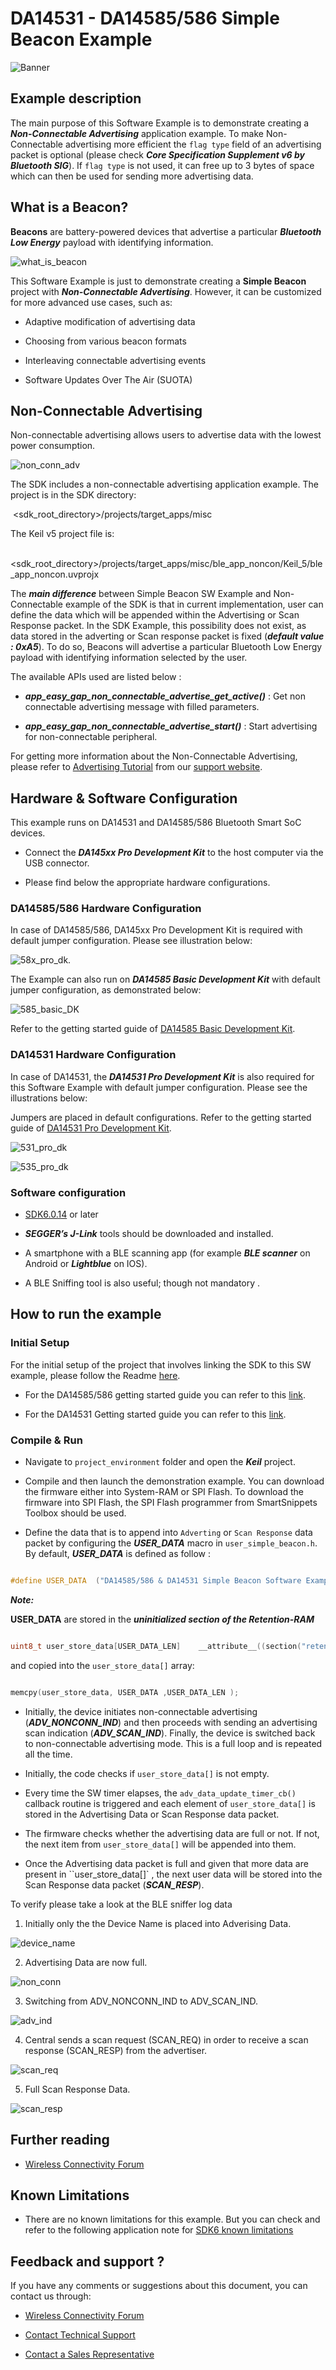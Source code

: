 # DA14531 - DA14585/586 Simple Beacon Example

![Banner](https://s3.eu-central-1.amazonaws.com/lpccs-docs.renesas.com/metadata/BLE_SDK6_examples/connectivity/simple_beacon/banner.svg?v=1)

## Example description

The main purpose of this Software Εxample is to demonstrate creating a ***Non-Connectable Advertising*** application example. To make Non-Connectable advertising more efficient the ``flag type`` field of an advertising packet is optional (please check ***Core Specification Supplement v6 by Bluetooth SIG***). If ``flag type`` is not used, it can free up to 3 bytes of space which can then be used for sending more advertising data.

## What is a Beacon?

**Beacons** are battery-powered devices that advertise a particular ***Bluetooth Low Energy*** payload with identifying information. 

![what_is_beacon](assets/what_is_beacon.png)

This Software Example is just to demonstrate creating a **Simple Beacon** project with ***Non-Connectable Advertising***. However, it can be customized for more advanced use cases, such as:

  * Adaptive modification of advertising data

  * Choosing from various beacon formats

  * Interleaving connectable advertising events

  * Software Updates Over The Air (SUOTA)

## Non-Connectable Advertising

Non-connectable advertising allows users to advertise data with the lowest power consumption.

![non_conn_adv](assets/non_conn_adv.png)

The SDK includes a non-connectable advertising application example. The project is in the SDK directory:

​    <sdk_root_directory>/projects/target_apps/misc

The Keil v5 project file is:

​    <sdk_root_directory>/projects/target_apps/misc/ble_app_noncon/Keil_5/ble_app_noncon.uvprojx

The ***main difference*** between Simple Beacon SW Example and Non-Connectable example of the SDK is that in current implementation, user can define the data which will be appended within the Advertising or Scan Response packet. In the SDK Example, this possibility does not exist, as data stored in the adverting or Scan response packet is fixed (***default value : 0xA5***). To do so, Beacons will advertise a particular Bluetooth Low Energy payload with identifying information selected by the user. 

The available APIs  used are listed below :

 - ***app_easy_gap_non_connectable_advertise_get_active()*** : Get non connectable advertising message with filled parameters.

 - ***app_easy_gap_non_connectable_advertise_start()*** : Start advertising for non-connectable peripheral.

For getting more information about the Non-Connectable Advertising, please refer to [Advertising Tutorial](https://www.dialog-semiconductor.com/sites/default/files/advertising_concept.pdf) from our [support website](https://www.dialog-semiconductor.com/bluetooth-low-energy).

## Hardware & Software Configuration

This example runs on DA14531 and DA14585/586 Bluetooth Smart SoC devices. 

  - Connect the ***DA145xx Pro Development Kit***  to the host computer via the USB connector. 

  - Please find below the appropriate hardware configurations.

### DA14585/586 Hardware Configuration

In case of DA14585/586,  DA145xx Pro Development Kit is required with default jumper configuration. Please see illustration below:

![58x_pro_dk.](assets/58x_pro_dk.svg)

The Example can also run on ***DA14585 Basic Development Kit*** with default jumper configuration, as demonstrated below:

![585_basic_DK](assets/585_basic_DK.svg)

Refer to the getting started guide of [DA14585 Basic Development Kit](http://lpccs-docs.dialog-semiconductor.com/DA14585_Getting_Started_basic/index.html).

### DA14531 Hardware Configuration

In case of DA14531, the ***DA14531 Pro Development Kit*** is also required for this Software Example with default jumper configuration. Please see the illustrations below:

Jumpers are placed in default configurations. Refer to the getting started guide of [DA14531 Pro Development Kit](https://www.dialog-semiconductor.com/da14531-getting-started).

![531_pro_dk](assets/531_pro_dk.svg)

![535_pro_dk](assets/53x_pro_dk.svg)

### Software configuration


  - [SDK6.0.14](https://www.renesas.com/eu/en/document/swo/sdk601811821-da1453x-da145856) or later

  - ***SEGGER’s J-Link*** tools should be downloaded and installed.

  - A smartphone with a BLE scanning app (for example ***BLE scanner*** on Android or ***Lightblue*** on IOS).

  - A BLE Sniffing tool is also useful; though not mandatory .

## How to run the example

### Initial Setup

For the initial setup of the project that involves linking the SDK to this SW example, please follow the Readme [here](https://github.com/dialog-semiconductor/BLE_SDK6_examples).

- For the DA14585/586 getting started guide you can refer to this [link](http://lpccs-docs.dialog-semiconductor.com/da14585_getting_started/index.html).

- For the DA14531 Getting started guide you can refer to this [link](https://www.dialog-semiconductor.com/da14531-getting-started).

### Compile & Run

- Navigate to ``project_environment`` folder and open the ***Keil*** project.

- Compile and then launch the demonstration example. You can download the firmware either into System-RAM or SPI Flash. To download the firmware into SPI Flash, the  SPI Flash programmer from SmartSnippets Toolbox should be used. 

- Define the data that is to append into ``Adverting`` or ``Scan Response`` data packet by configuring the ***USER_DATA*** macro in `user_simple_beacon.h`. By default, ***USER_DATA*** is defined as follow :

```c

#define USER_DATA  ("DA14585/586 & DA14531 Simple Beacon Software Example")

```

***Note:***

**USER_DATA** are stored in the ***uninitialized section of the Retention-RAM***

```c

uint8_t user_store_data[USER_DATA_LEN]    __attribute__((section("retention_mem_area_uninit") , zero_init));  //@RETENTION MEMORY

```

and copied into the `user_store_data[]` array:

```c

memcpy(user_store_data, USER_DATA ,USER_DATA_LEN );

```

- Initially, the device initiates non-connectable advertising (***ADV_NONCONN_IND***) and then proceeds with sending an advertising scan indication (***ADV_SCAN_IND***).  Finally, the device is switched back to non-connectable advertising mode. This is a full loop and is repeated all the time. 

- Initially, the code checks if `user_store_data[]` is not empty. 

- Every time the SW timer elapses, the `adv_data_update_timer_cb()` callback routine is triggered and each element of `user_store_data[]` is stored in the Advertising Data or Scan Response data packet.

- The firmware checks whether the advertising data are full or not. If not, the next item from ``user_store_data[]`` will be appended into them. 

- Once the Advertising data packet is full and given that more data are present in ``user_store_data[]` , the next user data will be stored into the Scan Response data packet (***SCAN_RESP***).

To verify please take a look at the BLE sniffer log data

1. Initially only the the Device Name is placed into Adverising Data.

![device_name](assets/device_name.png)

2. Advertising Data are now full.

![non_conn](assets/non_conn.png)

3. Switching from ADV_NONCONN_IND to ADV_SCAN_IND.

![adv_ind](assets/adv_ind.png)

4. Central sends a scan request (SCAN_REQ) in order to receive a scan response (SCAN_RESP) from the advertiser.

![scan_req](assets/scan_req.png)

5. Full Scan Response Data.

![scan_resp](assets/scan_resp.png)

## Further reading

- [Wireless Connectivity Forum](https://lpccs-docs.renesas.com/lpc_docs_index/DA145xx.html)



## Known Limitations

- There are no known limitations for this example. But you can check and refer to the following application note for
[SDK6 known limitations](https://lpccs-docs.renesas.com/sdk6_kll/index.html)

## Feedback and support ?

If you have any comments or suggestions about this document, you can contact us through:

- [Wireless Connectivity Forum](https://community.renesas.com/wireles-connectivity)

- [Contact Technical Support](https://www.renesas.com/eu/en/support?nid=1564826&issue_type=technical)

- [Contact a Sales Representative](https://www.renesas.com/eu/en/buy-sample/locations)

